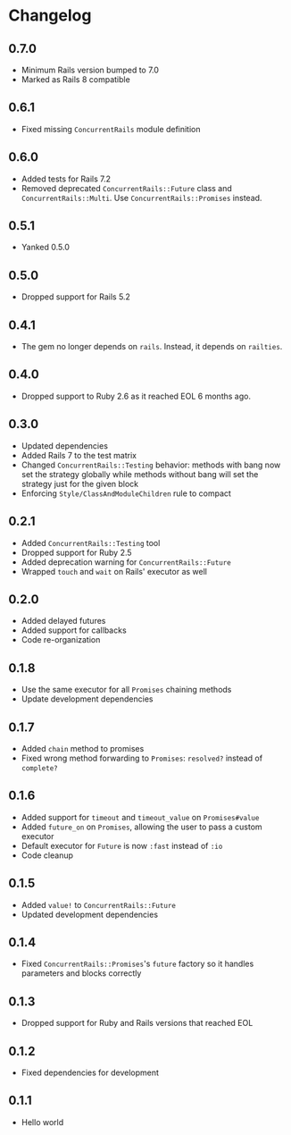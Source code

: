 # Changelog

## 0.7.0

- Minimum Rails version bumped to 7.0
- Marked as Rails 8 compatible

## 0.6.1

- Fixed missing `ConcurrentRails` module definition

## 0.6.0

- Added tests for Rails 7.2
- Removed deprecated `ConcurrentRails::Future` class and `ConcurrentRails::Multi`. Use `ConcurrentRails::Promises` instead.

## 0.5.1

- Yanked 0.5.0

## 0.5.0

- Dropped support for Rails 5.2

## 0.4.1

- The gem no longer depends on `rails`. Instead, it depends on `railties`.

## 0.4.0

- Dropped support to Ruby 2.6 as it reached EOL 6 months ago.

## 0.3.0

- Updated dependencies
- Added Rails 7 to the test matrix
- Changed `ConcurrentRails::Testing` behavior: methods with bang now set the strategy globally while methods without bang will set the strategy just for the given block
- Enforcing `Style/ClassAndModuleChildren` rule to compact

## 0.2.1

- Added `ConcurrentRails::Testing` tool
- Dropped support for Ruby 2.5
- Added deprecation warning for `ConcurrentRails::Future`
- Wrapped `touch` and `wait` on Rails' executor as well

## 0.2.0

- Added delayed futures
- Added support for callbacks
- Code re-organization

## 0.1.8

- Use the same executor for all `Promises` chaining methods
- Update development dependencies

## 0.1.7

- Added `chain` method to promises
- Fixed wrong method forwarding to `Promises`: `resolved?` instead of `complete?`

## 0.1.6

- Added support for `timeout` and `timeout_value` on `Promises#value`
- Added `future_on` on `Promises`, allowing the user to pass a custom executor
- Default executor for `Future` is now `:fast` instead of `:io`
- Code cleanup

## 0.1.5

- Added `value!` to `ConcurrentRails::Future`
- Updated development dependencies

## 0.1.4

- Fixed `ConcurrentRails::Promises`'s `future` factory so it handles parameters and blocks correctly

## 0.1.3

- Dropped support for Ruby and Rails versions that reached EOL

## 0.1.2

- Fixed dependencies for development

## 0.1.1

- Hello world
